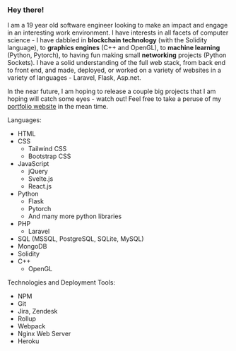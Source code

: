 ### Hey there! 

I am a 19 year old software engineer looking to make an impact and engage in an interesting work environment. I have interests in all facets of computer science - I have dabbled in **blockchain technology** (with the Solidity language), to **graphics engines** (C++ and OpenGL), to **machine learning** (Python, Pytorch), to having fun making small **networking** projects (Python Sockets). I have a solid understanding of the full web stack, from back end to front end, and made, deployed, or worked on a variety of websites in a variety of languages - Laravel, Flask, Asp.net. 

In the near future, I am hoping to release a couple big projects that I am hoping will catch some eyes - watch out! Feel free to take a peruse of my [portfolio website](https://portfolio-website421.herokuapp.com/) in the mean time. 

Languages:
- HTML
- CSS 
  - Tailwind CSS
  - Bootstrap CSS
- JavaScript
  - jQuery
  - Svelte.js
  - React.js
- Python
  - Flask
  - Pytorch
  - And many more python libraries
- PHP
  - Laravel
- SQL (MSSQL, PostgreSQL, SQLite, MySQL)
- MongoDB
- Solidity
- C++
  - OpenGL
  
Technologies and Deployment Tools:
- NPM
- Git
- Jira, Zendesk
- Rollup
- Webpack
- Nginx Web Server
- Heroku

<!--
**andrewM202/andrewM202** is a ✨ _special_ ✨ repository because its `README.md` (this file) appears on your GitHub profile.

Here are some ideas to get you started:

- 🔭 I’m currently working on ...
- 🌱 I’m currently learning ...
- 👯 I’m looking to collaborate on ...
- 🤔 I’m looking for help with ...
- 💬 Ask me about ...
- 📫 How to reach me: ...
- 😄 Pronouns: ...
- ⚡ Fun fact: ...
-->
